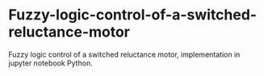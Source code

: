 # Fuzzy-logic-control-of-a-switched-reluctance-motor
Fuzzy logic control of a switched reluctance motor, implementation in jupyter notebook Python.
